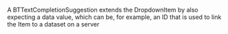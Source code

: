 A BTTextCompletionSuggestion extends the DropdownItem by also expecting a data value, which can be, for example, an ID that is used to link the Item to a dataset on a server